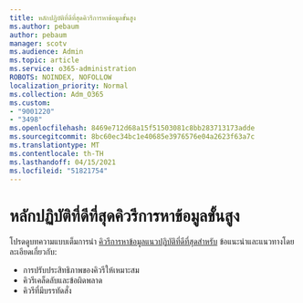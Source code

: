 ```yaml
---
title: หลักปฏิบัติที่ดีที่สุดคิวรีการหาข้อมูลขั้นสูง
ms.author: pebaum
author: pebaum
manager: scotv
ms.audience: Admin
ms.topic: article
ms.service: o365-administration
ROBOTS: NOINDEX, NOFOLLOW
localization_priority: Normal
ms.collection: Adm_O365
ms.custom:
- "9001220"
- "3498"
ms.openlocfilehash: 8469e712d68a15f51503081c8bb283713173adde
ms.sourcegitcommit: 8bc60ec34bc1e40685e3976576e04a2623f63a7c
ms.translationtype: MT
ms.contentlocale: th-TH
ms.lasthandoff: 04/15/2021
ms.locfileid: "51821754"
---
```

# <a name="advanced-hunting-query-best-practices"></a>หลักปฏิบัติที่ดีที่สุดคิวรีการหาข้อมูลขั้นสูง

โปรดดูบทความแบบเต็มการนํา [คิวรีการหาข้อมูลแนวปฏิบัติที่ดีที่สุดสําหรับ](https://docs.microsoft.com/windows/security/threat-protection/microsoft-defender-atp/advanced-hunting-best-practices#optimize-query-performance) ข้อแนะนําและแนวทางโดยละเอียดเกี่ยวกับ:
- การปรับประสิทธิภาพของคิวรีให้เหมาะสม
- คิวรีเคล็ดลับและข้อผิดพลาด
- คิวรีที่มีบรรทัดสั่ง


